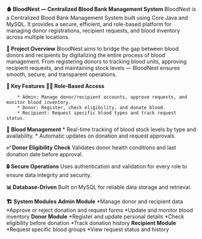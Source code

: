 **🩸 BloodNest — Centralized Blood Bank Management System**
       BloodNest is a Centralized Blood Bank Management System built using Core Java and MySQL.
       It provides a secure, efficient, and role-based platform for managing donor registrations, recipient requests, and blood inventory across multiple locations.

**🚀 Project Overview**
       BloodNest aims to bridge the gap between blood donors and recipients by digitalizing the entire process of blood management.
       From registering donors to tracking blood units, approving recipient requests, and maintaining stock levels — BloodNest ensures smooth, secure, and transparent operations.

**🧩 Key Features**
   **👩‍💼 Role-Based Access**

        * Admin: Manage donor/recipient accounts, approve requests, and monitor blood inventory.
        * Donor: Register, check eligibility, and donate blood.
        * Recipient: Request specific blood types and track request status.
        
**💉 Blood Management**
        * Real-time tracking of blood stock levels by type and availability.
        * Automatic updates on donation and request approvals.

**✅ Donor Eligibility Check**
      Validates donor health conditions and last donation date before approval.

**🔒 Secure Operations**
      Uses authentication and validation for every role to ensure data integrity and security.

**📊 Database-Driven**
      Built on MySQL for reliable data storage and retrieval.

**🏗️ System Modules**
   **Admin Module**
      *Manage donor and recipient data
      *Approve or reject donation and request forms
      *Update and monitor blood inventory
   **Donor Module**
      *Register and update personal details
      *Check eligibility before donation
      *Track donation history
   **Recipient Module**
      *Request specific blood groups
      *View request status and history
